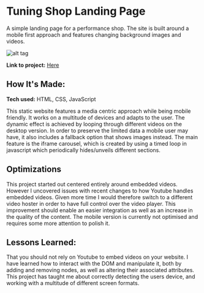 # Tuning Shop Landing Page
A simple landing page for a performance shop. The site is built around a mobile first approach and features changing background images and videos. 

![alt tag](https://user-images.githubusercontent.com/85764795/184610626-9df406aa-6c65-4aca-93ac-7262894ea180.png)

**Link to project:** [Here](https://car-tuning.netlify.app/)

## How It's Made:
**Tech used:** HTML, CSS, JavaScript

This static website features a media centric approach while being mobile friendly. It works on a multitude of devices and adapts to the user. The dynamic effect is achieved by looping through different videos on the desktop version. In order to preserve the limited data a mobile user may have, it also includes a fallback option that shows images instead. The main feature is the iframe carousel, which is created by using a timed loop in javascript which periodically hides/unveils different sections.

## Optimizations
This project started out centered entirely around embedded videos. However I uncovered issues with recent changes to how Youtube handles embedded videos. Given more time I would therefore switch to a different video hoster in order to have full control over the video player. This improvement should enable an easier integration as well as an increase in the quality of the content. The mobile version is currently not optimised and requires some more attention to polish it. 

## Lessons Learned:
That you should not rely on Youtube to embed videos on your website.
I have learned how to interact with the DOM and manipulate it, both by adding and removing nodes, as well as altering their associated attributes.
This project has taught me about correctly detecting the users device, and working with a multitude of different screen formats. 


